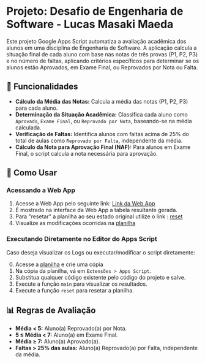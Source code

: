 # Projeto: Desafio de Engenharia de Software - Lucas Masaki Maeda

Este projeto Google Apps Script automatiza a avaliação acadêmica dos alunos em uma disciplina de Engenharia de Software. A aplicação calcula a situação final de cada aluno com base nas notas de três provas (P1, P2, P3) e no número de faltas, aplicando critérios específicos para determinar se os alunos estão Aprovados, em Exame Final, ou Reprovados por Nota ou Falta.

## 📝 Funcionalidades

- **Cálculo da Média das Notas:** Calcula a média das notas (P1, P2, P3) para cada aluno.
- **Determinação da Situação Acadêmica:** Classifica cada aluno como `Aprovado`, `Exame Final`, ou `Reprovado por Nota`, baseando-se na média calculada.
- **Verificação de Faltas:** Identifica alunos com faltas acima de 25% do total de aulas como `Reprovado por Falta`, independente da média.
- **Cálculo da Nota para Aprovação Final (NAF):** Para alunos em Exame Final, o script calcula a nota necessária para aprovação.

## 🚀 Como Usar

### Acessando a Web App

1. Acesse a Web App pelo seguinte link: [Link da Web App](https://script.google.com/macros/s/AKfycbzuzOp4ht8MiOFpBZE9g6o7JW6sS2MlyMNbHz3HqV9b/dev/exec?action=main)
2. É mostrado na interface da Web App a tabela resultante gerada.
3. Para "resetar" a planilha ao seu estado original utilize o link : [reset](https://script.google.com/macros/s/AKfycbzuzOp4ht8MiOFpBZE9g6o7JW6sS2MlyMNbHz3HqV9b/dev/exec?action=reset)
4. Visualize as modificações ocorridas na [planilha](https://docs.google.com/spreadsheets/d/1Sk8Rsq9lnO3bqKWJS_tPyNcTbT4S_RQTS0xhuZnpasU/edit?usp=sharing)

### Executando Diretamente no Editor do Apps Script

Caso deseja visualizar os Logs ou executar/modificar o script diretamente:

0. Acesse a [planilha](https://docs.google.com/spreadsheets/d/1Sk8Rsq9lnO3bqKWJS_tPyNcTbT4S_RQTS0xhuZnpasU/edit?usp=sharing) e crie uma cópia
1. Na cópia da planilha, vá em `Extensões > Apps Script`.
2. Substitua qualquer código existente pelo código do projeto e salve.
3. Execute a função `main` para visualizar os resultados.
4. Execute a função `reset` para resetar a planilha.  

## 📊 Regras de Avaliação

- **Média < 5:** Aluno(a) Reprovado(a) por Nota.
- **5 ≤ Média < 7:** Aluno(a) em Exame Final.
- **Média ≥ 7:** Aluno(a) Aprovado(a).
- **Faltas > 25% das aulas:** Aluno(a) Reprovado(a) por Falta, independente da média.
